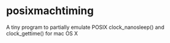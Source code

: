 # posixmachtiming
A tiny program to partially emulate POSIX clock_nanosleep() and clock_gettime() for mac OS X
